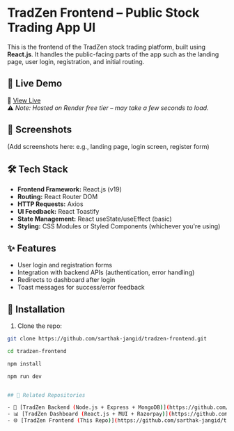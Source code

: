 # TradZen Frontend – Public Stock Trading App UI

This is the frontend of the TradZen stock trading platform, built using **React.js**. It handles the public-facing parts of the app such as the landing page, user login, registration, and initial routing.

## 🚀 Live Demo

🔗 [View Live](https://tradzen-frontend.onrender.com)  
⚠️ _Note: Hosted on Render free tier – may take a few seconds to load._

## 📸 Screenshots

(Add screenshots here: e.g., landing page, login screen, register form)

## 🛠 Tech Stack

- **Frontend Framework:** React.js (v19)
- **Routing:** React Router DOM
- **HTTP Requests:** Axios
- **UI Feedback:** React Toastify
- **State Management:** React useState/useEffect (basic)
- **Styling:** CSS Modules or Styled Components (whichever you're using)

## ✨ Features

- User login and registration forms
- Integration with backend APIs (authentication, error handling)
- Redirects to dashboard after login
- Toast messages for success/error feedback

## 🔧 Installation

1. Clone the repo:

```bash
git clone https://github.com/sarthak-jangid/tradzen-frontend.git

cd tradzen-frontend

npm install

npm run dev


## 🔗 Related Repositories

- 🔧 [TradZen Backend (Node.js + Express + MongoDB)](https://github.com/sarthak-jangid/tradzen-backend) *(API, auth, and database)*
- 📊 [TradZen Dashboard (React.js + MUI + Razorpay)](https://github.com/sarthak-jangid/tradzen-dashboard) *(authenticated user dashboard)*
- 🌐 [TradZen Frontend (This Repo)](https://github.com/sarthak-jangid/tradzen-frontend)  *(public site)*
```
